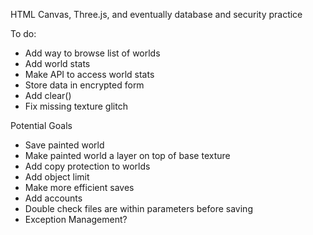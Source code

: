 HTML Canvas, Three.js, and eventually database and security practice

To do:
- Add way to browse list of worlds
- Add world stats
- Make API to access world stats
- Store data in encrypted form
- Add clear()
- Fix missing texture glitch

Potential Goals
- Save painted world
- Make painted world a layer on top of base texture
- Add copy protection to worlds
- Add object limit
- Make more efficient saves
- Add accounts
- Double check files are within parameters before saving
- Exception Management?
